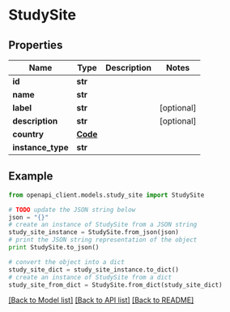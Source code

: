 # StudySite


## Properties
Name | Type | Description | Notes
------------ | ------------- | ------------- | -------------
**id** | **str** |  | 
**name** | **str** |  | 
**label** | **str** |  | [optional] 
**description** | **str** |  | [optional] 
**country** | [**Code**](Code.md) |  | 
**instance_type** | **str** |  | 

## Example

```python
from openapi_client.models.study_site import StudySite

# TODO update the JSON string below
json = "{}"
# create an instance of StudySite from a JSON string
study_site_instance = StudySite.from_json(json)
# print the JSON string representation of the object
print StudySite.to_json()

# convert the object into a dict
study_site_dict = study_site_instance.to_dict()
# create an instance of StudySite from a dict
study_site_from_dict = StudySite.from_dict(study_site_dict)
```
[[Back to Model list]](../README.md#documentation-for-models) [[Back to API list]](../README.md#documentation-for-api-endpoints) [[Back to README]](../README.md)


